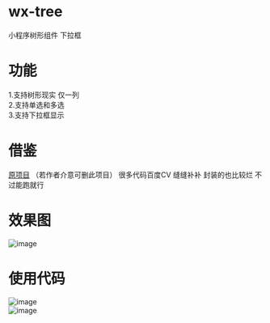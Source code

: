 # wx-tree
 小程序树形组件 下拉框
# 功能
1.支持树形现实 仅一列 \
2.支持单选和多选 \
3.支持下拉框显示
# 借鉴
 [原项目](https://github.com/Kittyelf/wx_treeSelect) （若作者介意可删此项目） 很多代码百度CV 缝缝补补 封装的也比较烂 不过能跑就行
# 效果图
![image](https://github.com/user-attachments/assets/e7b8624b-2f97-4fa9-abe9-9caae9516101)
# 使用代码
![image](https://github.com/user-attachments/assets/ddc9d7ea-218c-4f0a-872f-51fa4212e6e9) \
![image](https://github.com/user-attachments/assets/d6114d3a-75ed-4154-9041-c5b6a24b45e3)


